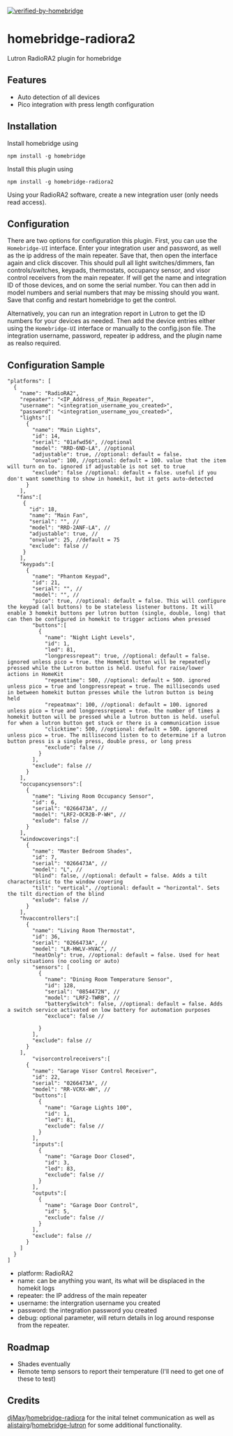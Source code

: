 [![verified-by-homebridge](https://badgen.net/badge/homebridge/verified/purple)](https://github.com/homebridge/homebridge/wiki/Verified-Plugins)
# homebridge-radiora2
Lutron RadioRA2 plugin for homebridge

## Features
* Auto detection of all devices
* Pico integration with press length configuration


## Installation
Install homebridge using
```
npm install -g homebridge
```
Install this plugin using
```
npm install -g homebridge-radiora2
```
Using your RadioRA2 software, create a new integration user (only needs read access).

## Configuration
There are two options for configuration this plugin. First, you can use the `Homebridge-UI` interface.
Enter your integration user and password, as well as the ip address of the main repeater. Save that, then open the interface again and click discover. This should pull all light switches/dimmers, fan controls/switches, keypads, thermostats, occupancy sensor, and visor control receivers from the main repeater. If will get the name and integration ID of those devices, and on some the serial number. You can then add in model numbers and serial numbers that may be missing should you want. Save that config and restart homebridge to get the control.

Alternatively, you can run an integration report in Lutron to get the ID numbers for your devices as needed. Then add the device entries either using the `Homebridge-UI` interface or manually to the config.json file. The integration username, password, repeater ip address, and the plugin name as realso required. 

## Configuration Sample

```
"platforms": [
  {
    "name": "RadioRA2",
    "repeater": "<IP_Address_of_Main_Repeater",
    "username": "<integration_username_you_created>",
    "password": "<integration_username_you_created>",
    "lights":[
      {
        "name": "Main Lights",
        "id": 14,
        "serial": "01afwd56", //optional
        "model": "RRD-6ND-LA", //optional
        "adjustable": true, //optional: default = false.
        "onvalue": 100, //optional: default = 100. value that the item will turn on to. ignored if adjustable is not set to true
        "exclude": false //optional: default = false. useful if you don't want something to show in homekit, but it gets auto-detected
      }
    ],
   "fans":[
     {
       "id": 18,
       "name": "Main Fan",
       "serial": "", //
       "model": "RRD-2ANF-LA", //
       "adjustable": true, //
       "onvalue": 25, //default = 75
       "exclude": false //
     }
    ],
    "keypads":[
      {
        "name": "Phantom Keypad",
        "id": 21,
        "serial": "", //
        "model": "", //
        "pico": true, //optional: default = false. This will configure the keypad (all buttons) to be stateless listener buttons. It will enable 3 homekit buttons per lutron button (single, double, long) that can then be configured in homekit to trigger actions when pressed
        "buttons":[
          {
            "name": "Night Light Levels",
            "id": 1,
            "led": 81,
            "longpressrepeat": true, //optional: default = false. ignored unless pico = true. the HomeKit button will be repeatedly pressed while the Lutron button is held. Useful for raise/lower actions in HomeKit
            "repeattime": 500, //optional: default = 500. ignored unless pico = true and longpressrepeat = true. The milliseconds used in between homekit button presses while the lutron button is being held
            "repeatmax": 100, //optional: default = 100. ignored unless pico = true and longpressrepeat = true. the number of times a homekit button will be pressed while a lutron button is held. useful for when a lutron button get stuck or there is a communication issue
            "clicktime": 500, //optional: default = 500. ignored unless pico = true. The millisecond listen to to determine if a lutron button press is a single press, double press, or long press
            "exclude": false //
          }
        ],
        "exclude": false //
      }
    ],
    "occupancysensors":[
      {
        "name": "Living Room Occupancy Sensor",
        "id": 6,
        "serial": "0266473A", //
        "model": "LRF2-OCR2B-P-WH", //
        "exlude": false //
      }
    ],
    "windowcoverings":[
      {
        "name": "Master Bedroom Shades",
        "id": 7,
        "serial": "0266473A", //
        "model": "L", //
        "blind": false, //optional: default = false. Adds a tilt characteristic to the window covering
        "tilt": "vertical", //optional: default = "horizontal". Sets the tilt direction of the blind
        "exlude": false //
      }
    ],
    "hvaccontrollers":[
      {
        "name": "Living Room Thermostat",
        "id": 36,
        "serial": "0266473A", //
        "model": "LR-HWLV-HVAC", //
        "heatOnly": true, //optional: default = false. Used for heat only situations (no cooling or auto)
        "sensors": [
          {
            "name": "Dining Room Temperature Sensor",
            "id": 128,
            "serial": "0854472N", //
            "model": "LRF2-TWRB", //
            "batterySwitch": false, //optional: default = false. Adds a switch service activated on low battery for automation purposes
            "excluce": false //

          }
        ],
        "exclude": false //
      }
    ],
        "visorcontrolreceivers":[
      {
        "name": "Garage Visor Control Receiver",
        "id": 22,
        "serial": "0266473A", //
        "model": "RR-VCRX-WH", //
        "buttons":[
          {
            "name": "Garage Lights 100",
            "id": 1,
            "led": 81, 
            "exclude": false //
          }
        ],
        "inputs":[
          {
            "name": "Garage Door Closed",
            "id": 3,
            "led": 83,
            "exclude": false //
          }
        ],
        "outputs":[
          {
            "name": "Garage Door Control",
            "id": 5,
            "exclude": false //
          }
        ],
        "exclude": false //
      }
    ]
  }
]
```

- platform: RadioRA2
- name: can be anything you want, its what will be displaced in the homekit logs
- repeater: the IP address of the main repeater
- username: the intergration username you created
- password: the integration password you created
- debug: optional parameter, will return details in log around response from the repeater.


## Roadmap
- Shades eventually
- Remote temp sensors to report their temperature (I'll need to get one of these to test)


## Credits
[djMax](https://github.com/djMax)/[homebridge-radiora](https://github.com/djMax/homebridge-radiora) for the inital telnet communication as well as [alistairg](https://github.com/alistairg)/[homebridge-lutron](https://github.com/alistairg/homebridge-lutron) for some additional functionality.
